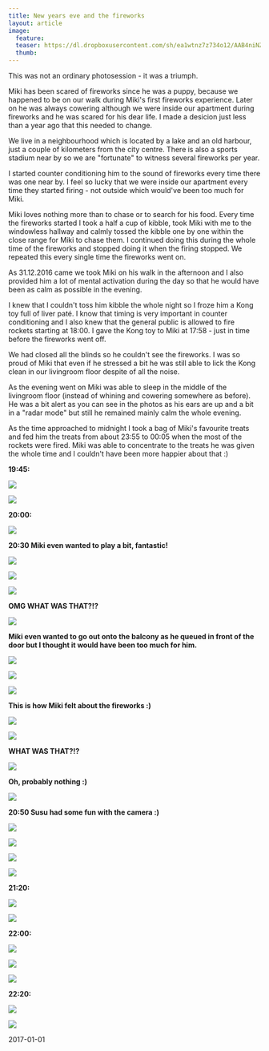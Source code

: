 ```yaml
---
title: New years eve and the fireworks
layout: article
image:
  feature:
  teaser: https://dl.dropboxusercontent.com/sh/ea1wtnz7z734o12/AAB4niNZHsjYcQqljXM1IHhda/mikin-kuvat/3/DS45771-245px.jpg
  thumb:
---
```


This was not an ordinary photosession - it was a triumph.

Miki has been scared of fireworks since he was a puppy, because we happened to be on our walk during Miki's first fireworks experience. Later on he was always cowering although we were inside our apartment during fireworks and he was scared for his dear life. I made a desicion just less than a year ago that this needed to change.

We live in a neighbourhood which is located by a lake and an old harbour, just a couple of kilometers from the city centre. There is also a sports stadium near by so we are "fortunate" to witness several fireworks per year.

I started counter conditioning him to the sound of fireworks every time there was one near by. I feel so lucky that we were inside our apartment every time they started firing - not outside which would've been too much for Miki. 

Miki loves nothing more than to chase or to search for his food. Every time the fireworks started I took a half a cup of kibble, took Miki with me to the windowless hallway and calmly tossed the kibble one by one within the close range for Miki to chase them. I continued doing this during the whole time of the fireworks and stopped doing it when the firing stopped. We repeated this every single time the fireworks went on.

As 31.12.2016 came we took Miki on his walk in the afternoon and I also provided him a lot of mental activation during the day so that he would have been as calm as possible in the evening.

I knew that I couldn't toss him kibble the whole night so I froze him a Kong toy full of liver paté. I know that timing is very important in counter conditioning and I also knew that the general public is allowed to fire rockets starting at 18:00. I gave the Kong toy to Miki at 17:58 - just in time before the fireworks went off.

We had closed all the blinds so he couldn't see the fireworks. I was so proud of Miki that even if he stressed a bit he was still able to lick the Kong clean in our livingroom floor despite of all the noise.

As the evening went on Miki was able to sleep in the middle of the livingroom floor (instead of whining and cowering somewhere as before). He was a bit alert as you can see in the photos as his ears are up and a bit in a "radar mode" but still he remained mainly calm the whole evening.

As the time approached to midnight I took a bag of Miki's favourite treats and fed him the treats from about 23:55 to 00:05 when the most of the rockets were fired. Miki was able to concentrate to the treats he was given  the whole time and I couldn't have been more happier about that :)

**19:45:**

[![](https://dl.dropboxusercontent.com/sh/ea1wtnz7z734o12/AACicTO_83ko5s23H0fqRiqDa/mikin-kuvat/3/DS45547-800px.jpg)](https://dl.dropboxusercontent.com/sh/ea1wtnz7z734o12/AACyjQpWCpu8SDQ1vzJSar7Da/mikin-kuvat/3/DS45547.jpg)

[![](https://dl.dropboxusercontent.com/sh/ea1wtnz7z734o12/AACOFTmyonnH28XjHW5QM_vRa/mikin-kuvat/3/DS45596-800px.jpg)](https://dl.dropboxusercontent.com/sh/ea1wtnz7z734o12/AABpV7htHHtmKrrJJV3KtzJ6a/mikin-kuvat/3/DS45596.jpg)

**20:00:**

[![](https://dl.dropboxusercontent.com/sh/ea1wtnz7z734o12/AAAA4HUWsN5hy-F0aBCW47-3a/mikin-kuvat/3/DS45592-800px.jpg)](https://dl.dropboxusercontent.com/sh/ea1wtnz7z734o12/AAA-BuO1xfqEO9EGWbgAt_rna/mikin-kuvat/3/DS45592.jpg)

**20:30 Miki even wanted to play a bit, fantastic!**

[![](https://dl.dropboxusercontent.com/sh/ea1wtnz7z734o12/AABE44OVaQSe5ORffY0bCRHEa/mikin-kuvat/3/DS45666-800px.jpg)](https://dl.dropboxusercontent.com/sh/ea1wtnz7z734o12/AABoXjZfmEGzOwN0YeJQpxqWa/mikin-kuvat/3/DS45666.jpg)

[![](https://dl.dropboxusercontent.com/sh/ea1wtnz7z734o12/AADscKLlZgsESYlNWkyFDYsoa/mikin-kuvat/3/DS45674-800px.jpg)](https://dl.dropboxusercontent.com/sh/ea1wtnz7z734o12/AAC_0csYRCuWrdPb5ReOYjp0a/mikin-kuvat/3/DS45674.jpg)

[![](https://dl.dropboxusercontent.com/sh/ea1wtnz7z734o12/AACVyAh-rZ_7NOEzGXfyNWOua/mikin-kuvat/3/DS45694-800px.jpg)](https://dl.dropboxusercontent.com/sh/ea1wtnz7z734o12/AADrjNSXxAqrTmTzCTGEm3Yna/mikin-kuvat/3/DS45694.jpg)

**OMG WHAT WAS THAT?!?**

[![](https://dl.dropboxusercontent.com/sh/ea1wtnz7z734o12/AACRK9lpiaf0RMOpFkaHYEHva/mikin-kuvat/3/DS45714-800px.jpg)](https://dl.dropboxusercontent.com/sh/ea1wtnz7z734o12/AAAOEkak0YvTocKMY8fXuf_za/mikin-kuvat/3/DS45714.jpg)

**Miki even wanted to go out onto the balcony as he queued in front of the door but I thought it would have been too much for him.**

[![](https://dl.dropboxusercontent.com/sh/ea1wtnz7z734o12/AABlav9yHAIhJ2d5qFW0ECS1a/mikin-kuvat/3/DS45726-800px.jpg)](https://dl.dropboxusercontent.com/sh/ea1wtnz7z734o12/AAD3gPqbc5LIMMMja0E8Ed1qa/mikin-kuvat/3/DS45726.jpg)

[![](https://dl.dropboxusercontent.com/sh/ea1wtnz7z734o12/AADpSIG-ImX4rJ_KlTqbD4sja/mikin-kuvat/3/DS45729-800px.jpg)](https://dl.dropboxusercontent.com/sh/ea1wtnz7z734o12/AAD6yDzmkK43vxVxdsTcdoDNa/mikin-kuvat/3/DS45729.jpg)

[![](https://dl.dropboxusercontent.com/sh/ea1wtnz7z734o12/AACRWFCYcStBn2ZJj-2OCbdfa/mikin-kuvat/3/DS45743-800px.jpg)](https://dl.dropboxusercontent.com/sh/ea1wtnz7z734o12/AABmh1HbAfyCaqmexjF_jqQwa/mikin-kuvat/3/DS45743.jpg)

**This is how Miki felt about the fireworks :)**

[![](https://dl.dropboxusercontent.com/sh/ea1wtnz7z734o12/AADVSwoFHyV8FBoK0b8va7_za/mikin-kuvat/3/DS45736-800px.jpg)](https://dl.dropboxusercontent.com/sh/ea1wtnz7z734o12/AACM3sJvm_-aBv8bXLEEhAIxa/mikin-kuvat/3/DS45736.jpg)

[![](https://dl.dropboxusercontent.com/sh/ea1wtnz7z734o12/AAASWbE4d8bHgJHVS0R603U0a/mikin-kuvat/3/DS45772-800px.jpg)](https://dl.dropboxusercontent.com/sh/ea1wtnz7z734o12/AACMCftDPKG__IK7O4Kv3Jxca/mikin-kuvat/3/DS45772.jpg)

**WHAT WAS THAT?!?**

[![](https://dl.dropboxusercontent.com/sh/ea1wtnz7z734o12/AADEtE8CjqcyQYuNwxZgovGQa/mikin-kuvat/3/DS45755-800px.jpg)](https://dl.dropboxusercontent.com/sh/ea1wtnz7z734o12/AABuAvoNtRiLHLDPOJya3NTwa/mikin-kuvat/3/DS45755.jpg)

**Oh, probably nothing :)**

[![](https://dl.dropboxusercontent.com/sh/ea1wtnz7z734o12/AADOXJzKoMcrXsulp26M2LBTa/mikin-kuvat/3/DS45771-800px.jpg)](https://dl.dropboxusercontent.com/sh/ea1wtnz7z734o12/AABz0qLJj9y2pxEFnsNw_eQha/mikin-kuvat/3/DS45771.jpg)

**20:50 Susu had some fun with the camera :)**

[![](https://dl.dropboxusercontent.com/sh/ea1wtnz7z734o12/AAB68JwYXvcThGKxC9aciD-Ba/mikin-kuvat/3/DS45809-800px.jpg)](https://dl.dropboxusercontent.com/sh/ea1wtnz7z734o12/AABzpCry9sE6QAak9AkwdFOLa/mikin-kuvat/3/DS45809.jpg)

[![](https://dl.dropboxusercontent.com/sh/ea1wtnz7z734o12/AACriwzyRe23TYlR18_VX4mBa/mikin-kuvat/3/DS45812-800px.jpg)](https://dl.dropboxusercontent.com/sh/ea1wtnz7z734o12/AADFh2j8LrpYYcynlgbvHJu_a/mikin-kuvat/3/DS45812.jpg)

[![](https://dl.dropboxusercontent.com/sh/ea1wtnz7z734o12/AAAm2cMlop5BUKi4BNBC4osSa/mikin-kuvat/3/DS45815-800px.jpg)](https://dl.dropboxusercontent.com/sh/ea1wtnz7z734o12/AAB-t0bxrSxx8ecLP0w3-bIJa/mikin-kuvat/3/DS45815.jpg)

[![](https://dl.dropboxusercontent.com/sh/ea1wtnz7z734o12/AACiEPLNv4-R7DMV-5Kjyt_ba/mikin-kuvat/3/DS45817-800px.jpg)](https://dl.dropboxusercontent.com/sh/ea1wtnz7z734o12/AACNI6XnvbNEnWpucsgBeOeDa/mikin-kuvat/3/DS45817.jpg)

**21:20:**

[![](https://dl.dropboxusercontent.com/sh/ea1wtnz7z734o12/AACHm5cbPCkLlfWtRNeCZq51a/mikin-kuvat/3/DS45833-800px.jpg)](https://dl.dropboxusercontent.com/sh/ea1wtnz7z734o12/AADNNtcsCJU2UJnq0Ah_1mH2a/mikin-kuvat/3/DS45833.jpg)

[![](https://dl.dropboxusercontent.com/sh/ea1wtnz7z734o12/AAD7pWTO3n7u0rdmtxlLL9mXa/mikin-kuvat/3/DS45868-800px.jpg)](https://dl.dropboxusercontent.com/sh/ea1wtnz7z734o12/AABa8cZaaEhpH8dm1rgVYOQaa/mikin-kuvat/3/DS45868.jpg)

**22:00:**

[![](https://dl.dropboxusercontent.com/sh/ea1wtnz7z734o12/AABwjTiqoNv3ok6FygxdNWiOa/mikin-kuvat/3/DS45879-800px.jpg)](https://dl.dropboxusercontent.com/sh/ea1wtnz7z734o12/AADU-27ixUynsrd0Or0POqGia/mikin-kuvat/3/DS45879.jpg)

[![](https://dl.dropboxusercontent.com/sh/ea1wtnz7z734o12/AACtdqZun1B8fH0v7URYQ_dwa/mikin-kuvat/3/DS45889-800px.jpg)](https://dl.dropboxusercontent.com/sh/ea1wtnz7z734o12/AACJshFU2QoPYaWNFiaEY5cHa/mikin-kuvat/3/DS45889.jpg)

[![](https://dl.dropboxusercontent.com/sh/ea1wtnz7z734o12/AABN74hrpTqDZ60cC05sp30Aa/mikin-kuvat/3/DS45891-800px.jpg)](https://dl.dropboxusercontent.com/sh/ea1wtnz7z734o12/AAA-tz3FOaHN0EEBAo2pYZtpa/mikin-kuvat/3/DS45891.jpg)

**22:20:**

[![](https://dl.dropboxusercontent.com/sh/ea1wtnz7z734o12/AAB1K5wRAzNskzVjkOkCzcrGa/mikin-kuvat/3/DS45910-800px.jpg)](https://dl.dropboxusercontent.com/sh/ea1wtnz7z734o12/AADSTsCqQojJgMYEkojxVHjCa/mikin-kuvat/3/DS45910.jpg)

[![](https://dl.dropboxusercontent.com/sh/ea1wtnz7z734o12/AAC6bmocUGiCLg_czGcDzzw7a/mikin-kuvat/3/DS45933-800px.jpg)](https://dl.dropboxusercontent.com/sh/ea1wtnz7z734o12/AAA7Io8gRTegRZ7UnoZKPvnJa/mikin-kuvat/3/DS45933.jpg)

2017-01-01
